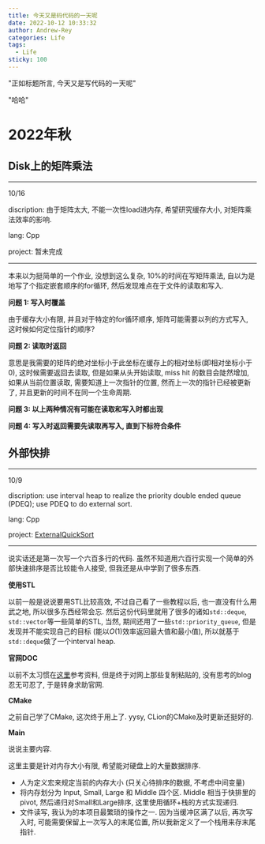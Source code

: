 ```yaml
---
title: 今天又是码代码的一天呢
date: 2022-10-12 10:33:32
author: Andrew-Rey
categories: Life
tags:
  - Life
sticky: 100
---
```


"正如标题所言, 今天又是写代码的一天呢"

"哈哈"

<!--more-->

# 2022年秋

## Disk上的矩阵乘法

---

10/16

discription: 由于矩阵太大, 不能一次性load进内存, 希望研究缓存大小, 对矩阵乘法效率的影响.

lang: Cpp

project: 暂未完成

---

本来以为挺简单的一个作业, 没想到这么复杂, 10%的时间在写矩阵乘法, 自以为是地写了个指定嵌套顺序的for循环, 然后发现难点在于文件的读取和写入.

**问题 1: 写入时覆盖**

由于缓存大小有限, 并且对于特定的for循环顺序, 矩阵可能需要以列的方式写入, 这时候如何定位指针的顺序?

**问题 2: 读取时返回**

意思是我需要的矩阵的绝对坐标小于此坐标在缓存上的相对坐标(即相对坐标小于0), 这时候需要返回去读取, 但是如果从头开始读取, miss hit 的数目会陡然增加, 如果从当前位置读取, 需要知道上一次指针的位置, 然而上一次的指针已经被更新了, 并且更新的时间不在同一个生命周期.

**问题 3: 以上两种情况有可能在读取和写入时都出现**

**问题 4: 写入时返回需要先读取再写入, 直到下标符合条件**


## 外部快排

---

10/9

discription: use interval heap to realize the priority double ended queue (PDEQ); use PDEQ to do external sort.

lang: Cpp

project: [ExternalQuickSort](https://github.com/Andrew-Rey/Self-Study-For-Cpp/tree/Final-task/DataStructure/ExternalQuickSort)

---

说实话还是第一次写一个六百多行的代码. 虽然不知道用六百行实现一个简单的外部快速排序是否比较能令人接受, 但我还是从中学到了很多东西.

**使用STL**

以前一般是说说要用STL比较高效, 不过自己看了一些教程以后, 也一直没有什么用武之地, 所以很多东西经常会忘. 然后这份代码里就用了很多的诸如`std::deque`, `std::vector`等一些简单的STL, 当然, 期间还用了一些`std::priority_queue`, 但是发现并不能实现自己的目标 (能以$O(1)$效率返回最大值和最小值), 所以就基于`std::deque`做了一个interval heap.

**官网DOC**

以前不太习惯在[这里](https://cplusplus.com/)参考资料, 但是终于对网上那些复制粘贴的, 没有思考的blog忍无可忍了, 于是转身求助官网.

**CMake**

之前自己学了CMake, 这次终于用上了. yysy, CLion的CMake及时更新还挺好的.

**Main**

说说主要内容.

这里主要是针对内存大小有限, 希望能对硬盘上的大量数据排序.

- 人为定义宏来规定当前的内存大小 (只关心待排序的数据, 不考虑中间变量)
- 将内存划分为 Input, Small, Large 和 Middle 四个区. Middle 相当于快排里的pivot, 然后递归对Small和Large排序, 这里使用循环+栈的方式实现递归.
- 文件读写, 我认为的本项目最繁琐的操作之一. 因为当缓冲区满了以后, 再次写入时, 可能需要保留上一次写入的末尾位置, 所以我新定义了一个栈用来存末尾指针.